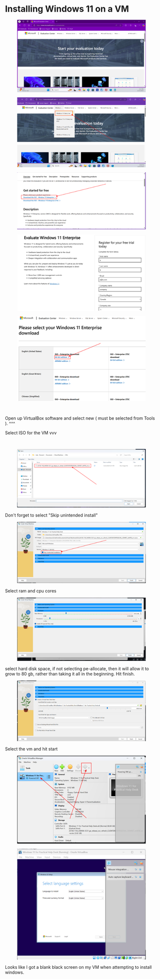 # Installing Windows 11 on a VM

<figure><img src="../../.gitbook/assets/image (36).png" alt=""><figcaption></figcaption></figure>

<figure><img src="../../.gitbook/assets/image (32).png" alt=""><figcaption></figcaption></figure>

<figure><img src="../../.gitbook/assets/image (33).png" alt=""><figcaption></figcaption></figure>

<figure><img src="../../.gitbook/assets/image (34).png" alt=""><figcaption></figcaption></figure>

<figure><img src="../../.gitbook/assets/image (35).png" alt=""><figcaption></figcaption></figure>

<figure><img src="../../.gitbook/assets/image (37).png" alt=""><figcaption></figcaption></figure>

Open up VirtualBox software and select new ( must be selected from Tools ). ^^^

Select ISO for the VM vvv

<figure><img src="../../.gitbook/assets/image (38).png" alt=""><figcaption></figcaption></figure>



<figure><img src="../../.gitbook/assets/image (39).png" alt=""><figcaption></figcaption></figure>

Don't forget to select "Skip unintended install"

<figure><img src="../../.gitbook/assets/image (43).png" alt=""><figcaption></figcaption></figure>

Select ram and cpu cores

<figure><img src="../../.gitbook/assets/image (41).png" alt=""><figcaption></figcaption></figure>

select hard disk space, if not selecting pe-allocate, then it will allow it to grow to 80 gb, rather than taking it all in the beginning. Hit finish.

<figure><img src="../../.gitbook/assets/image (42).png" alt=""><figcaption></figcaption></figure>

Select the vm and hit start

<figure><img src="../../.gitbook/assets/image (45).png" alt=""><figcaption></figcaption></figure>

<figure><img src="../../.gitbook/assets/image (46).png" alt=""><figcaption></figcaption></figure>

Looks like I got a blank black screen on my VM when attempting to install windows.







